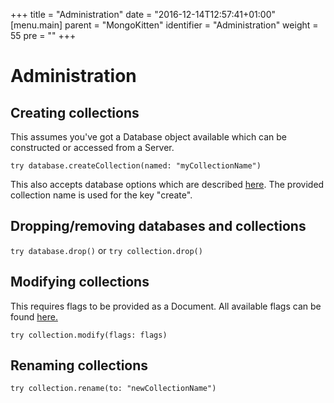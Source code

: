 +++
title = "Administration"
date = "2016-12-14T12:57:41+01:00"
[menu.main]
  parent = "MongoKitten"
  identifier = "Administration"
  weight = 55
  pre = "<i class='fa'></i>"
+++

# Administration

## Creating collections

This assumes you've got a Database object available which can be constructed or accessed from a Server.

`try database.createCollection(named: "myCollectionName")`

This also accepts database options which are described [here](https://docs.mongodb.com/v3.2/reference/command/create/#definition). The provided collection name is used for the key "create".

## Dropping/removing databases and collections

`try database.drop()` or `try collection.drop()`

## Modifying collections

This requires flags to be provided as a Document.
All available flags can be found [here.](https://docs.mongodb.com/manual/reference/command/collMod/#flags)

`try collection.modify(flags: flags)`

## Renaming collections

`try collection.rename(to: "newCollectionName")`
